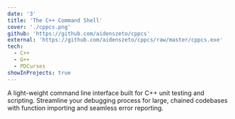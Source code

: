 ```yaml
---
date: '3'
title: 'The C++ Command Shell'
cover: './cppcs.png'
github: 'https://github.com/aidenszeto/cppcs'
external: 'https://github.com/aidenszeto/cppcs/raw/master/cppcs.exe'
tech:
  - C++
  - G++
  - PDCurses
showInProjects: true
---
```


A light-weight command line interface built for C++ unit testing and scripting. Streamline your debugging process for large, chained codebases with function importing and seamless error reporting.
